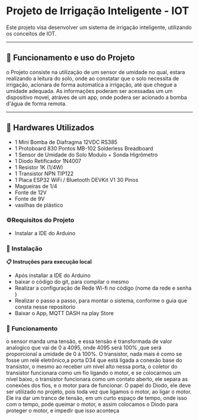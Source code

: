 # Projeto de Irrigação Inteligente - IOT

Este projeto visa desenvolver um sistema de irrigação inteligente, utilizando os conceitos de IOT.

---
## 📄  Funcionamento e uso do Projeto

o Projeto consiste na utilização de um sensor de umidade no qual, estara realizando a leitura do solo, onde ao constatar que o solo necessita de irrigação, acionara de forma automatica a irrigação, até que chegue a umidade adequada.
As informações poderam ser acessadas um um dispositivo movel, atráves de um app, onde podera ser acionado a bomba d'água de forma remota.

---

## 🚀 Hardwares Utilizados
- 1 Mini Bomba de Diafragma 12VDC RS385
- 1 Protoboard 830 Pontos MB-102 Solderless Breadboard
- 1 Sensor de Umidade do Solo Modulo + Sonda Higrômetro
- 1 Diodo Retificador 1N4007
- 1 Resistor 1K (1/4W)
- 1 Transistor NPN TIP122
- 1  Placa ESP32 WiFi / Bluetooth DEVKit V1 30 Pinos
- Magueiras de 1/4
- Fonte de 12V
- Fonte de 9V
- vasilhas de plástico

### ⚙️Requisitos do Projeto


  - Instalar a IDE do Arduino 
  






### 🔧 Instalação

**📋 Instruções para execução local**

- Após installar a IDE do Arduino 
- baixar o código do git, para compilar o mesmo
- Realizar a configuração de Rede Wi-fi no código (nome da rede e senha )
- Realizar o passo a passo, para montar o sistema, conforme o guia que consta nesse repositorio
- Baixar o App, MQTT DASH na play Store





### 🔧 Funcionamento

o sensor manda uma tensão, e essa tensão é transformada de valor analogico que vai de 0 a 4095, onde 4095 será 100% ,que será proporcional a umidade de 0 á 100%.
O transistor, nada mais é como se fosse um relé eletrônico,a porta D34 que está ligada a conexão base do transistor, o mesmo ao receber um nível alto nessa porta, o coletor do transistor
funcionara como um fio ligando o motor, e se colocarmos um nível baixo, o transistor funcionara como um contato aberto, ele separa as conexões dos fios, e o motor para de funcionar.
O papel do Diodo, ele deve ser utilizado no projeto, pois toda vez que ligamos o motor, ao ligar o motor.
Ele ira dar um tranco de tensão, em um curto espaço de tempo, onde isso com o tempo, pode queimar o motor, e assim colocamos o Diodo para proteger o motor, e impedir que isso aconteça 


